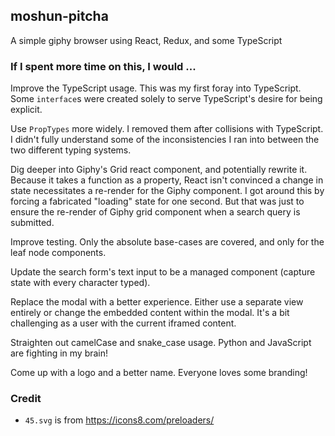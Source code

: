 ## moshun-pitcha

A simple giphy browser using React, Redux, and some TypeScript

### If I spent more time on this, I would ...

Improve the TypeScript usage. This was my first foray into TypeScript.
Some `interface`s were created solely to serve TypeScript's desire for
being explicit.

Use `PropTypes` more widely. I removed them after collisions with TypeScript.
I didn't fully understand some of the inconsistencies I ran into between the two
different typing systems.

Dig deeper into Giphy's Grid react component, and potentially rewrite it. Because
it takes a function as a property, React isn't convinced a change in state
necessitates a
re-render for the Giphy component. I got around this by forcing a fabricated
"loading" state for one second. But that was just to ensure the re-render of Giphy
grid component when a search query is submitted.

Improve testing. Only the absolute base-cases are covered, and only for the
leaf node components.

Update the search form's text input to be a managed component (capture state with
every character typed).

Replace the modal with a better experience. Either use a separate view entirely
or change the embedded content within the modal. It's a bit challenging as a
user with the current iframed content.

Straighten out camelCase and snake_case usage. Python and JavaScript are fighting
in my brain!

Come up with a logo and a better name. Everyone loves some branding!


### Credit

- `45.svg` is from https://icons8.com/preloaders/
